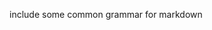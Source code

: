 include some common grammar for markdown        
          
     
   
       
        
    
      
 
  
 
  
